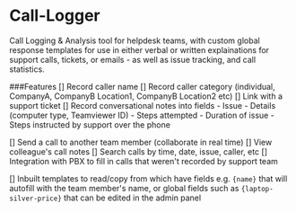 # Call-Logger
Call Logging &amp; Analysis tool for helpdesk teams, with custom global response templates for use in either verbal or written explainations for support calls, tickets, or emails - as well as issue tracking, and call statistics.


###Features
[] Record caller name
[] Record caller category (individual, CompanyA, CompanyB Location1, CompanyB Location2 etc)
[] Link with a support ticket
[] Record conversational notes into fields
    - Issue
    - Details (computer type, Teamviewer ID)
    - Steps attempted
    - Duration of issue
    - Steps instructed by support over the phone

[] Send a call to another team member (collaborate in real time)
[] View colleague's call notes
[] Search calls by time, date, issue, caller, etc
[] Integration with PBX to fill in calls that weren't recorded by support team


[] Inbuilt templates to read/copy from which have fields e.g. ```{name}``` that will autofill with the team member's name, or global fields such as ```{laptop-silver-price}``` that can be edited in the admin panel
